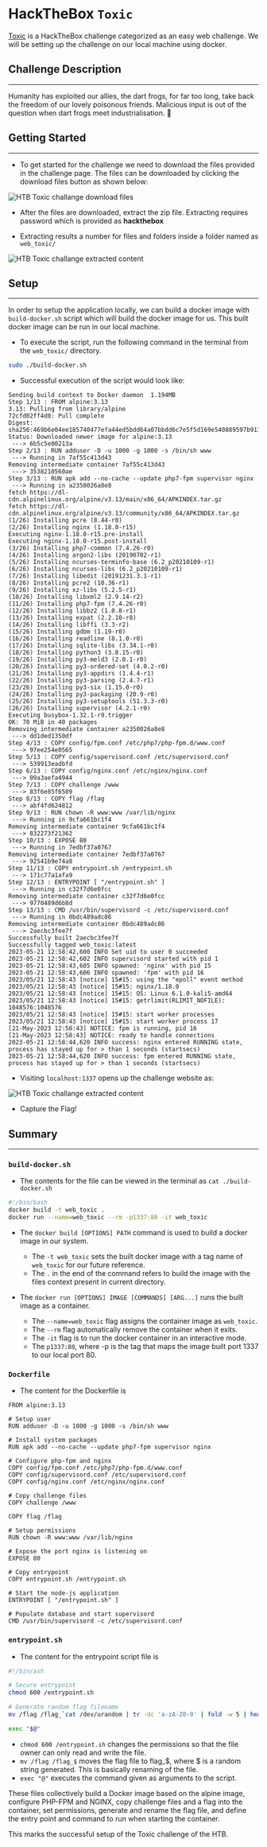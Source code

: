# HackTheBox `Toxic`

[Toxic](https://app.hackthebox.com/challenges/Toxic) is a HackTheBox challenge categorized as an easy web challenge. We will be setting up the challenge on our local machine using docker.

## Challenge Description

---

Humanity has exploited our allies, the dart frogs, for far too long, take back the freedom of our lovely poisonous friends. Malicious input is out of the question when dart frogs meet industrialisation. 🐸

## Getting Started

---

- To get started for the challenge we need to download the files provided in the challenge page. The files can be downloaded by clicking the download files button as shown below:

![HTB Toxic challange download files](./assets/01-download-files.png)

- After the files are downloaded, extract the zip file. Extracting requires password which is provided as **hackthebox**

- Extracting results a number for files and folders inside a folder named as `web_toxic/`

![HTB Toxic challange extracted content](./assets/02-extracted-content.png)

## Setup

---

In order to setup the application locally, we can build a docker image with `build-docker.sh` script which will build the docker image for us. This built docker image can be run in our local machine.

- To execute the script, run the following command in the terminal from the `web_toxic/` directory.

```bash
sudo ./build-docker.sh
```

- Successful execution of the script would look like:

```
Sending build context to Docker daemon  1.194MB
Step 1/13 : FROM alpine:3.13
3.13: Pulling from library/alpine
72cfd02ff4d0: Pull complete
Digest: sha256:469b6e04ee185740477efa44ed5bdd64a07bbdd6c7e5f5d169e540889597b911
Status: Downloaded newer image for alpine:3.13
 ---> 6b5c5e00213a
Step 2/13 : RUN adduser -D -u 1000 -g 1000 -s /bin/sh www
 ---> Running in 7af55c413d43
Removing intermediate container 7af55c413d43
 ---> 3538210560ae
Step 3/13 : RUN apk add --no-cache --update php7-fpm supervisor nginx
 ---> Running in a2350026a8e8
fetch https://dl-cdn.alpinelinux.org/alpine/v3.13/main/x86_64/APKINDEX.tar.gz
fetch https://dl-cdn.alpinelinux.org/alpine/v3.13/community/x86_64/APKINDEX.tar.gz
(1/26) Installing pcre (8.44-r0)
(2/26) Installing nginx (1.18.0-r15)
Executing nginx-1.18.0-r15.pre-install
Executing nginx-1.18.0-r15.post-install
(3/26) Installing php7-common (7.4.26-r0)
(4/26) Installing argon2-libs (20190702-r1)
(5/26) Installing ncurses-terminfo-base (6.2_p20210109-r1)
(6/26) Installing ncurses-libs (6.2_p20210109-r1)
(7/26) Installing libedit (20191231.3.1-r1)
(8/26) Installing pcre2 (10.36-r1)
(9/26) Installing xz-libs (5.2.5-r1)
(10/26) Installing libxml2 (2.9.14-r2)
(11/26) Installing php7-fpm (7.4.26-r0)
(12/26) Installing libbz2 (1.0.8-r1)
(13/26) Installing expat (2.2.10-r8)
(14/26) Installing libffi (3.3-r2)
(15/26) Installing gdbm (1.19-r0)
(16/26) Installing readline (8.1.0-r0)
(17/26) Installing sqlite-libs (3.34.1-r0)
(18/26) Installing python3 (3.8.15-r0)
(19/26) Installing py3-meld3 (2.0.1-r0)
(20/26) Installing py3-ordered-set (4.0.2-r0)
(21/26) Installing py3-appdirs (1.4.4-r1)
(22/26) Installing py3-parsing (2.4.7-r1)
(23/26) Installing py3-six (1.15.0-r0)
(24/26) Installing py3-packaging (20.9-r0)
(25/26) Installing py3-setuptools (51.3.3-r0)
(26/26) Installing supervisor (4.2.1-r0)
Executing busybox-1.32.1-r9.trigger
OK: 70 MiB in 40 packages
Removing intermediate container a2350026a8e8
 ---> dd1ded1350df
Step 4/13 : COPY config/fpm.conf /etc/php7/php-fpm.d/www.conf
 ---> 97ee254e0565
Step 5/13 : COPY config/supervisord.conf /etc/supervisord.conf
 ---> 539913eadbfd
Step 6/13 : COPY config/nginx.conf /etc/nginx/nginx.conf
 ---> 09a3aefa4944
Step 7/13 : COPY challenge /www
 ---> 83f6e85f6509
Step 8/13 : COPY flag /flag
 ---> abf4fd624812
Step 9/13 : RUN chown -R www:www /var/lib/nginx
 ---> Running in 9cfa661bc1f4
Removing intermediate container 9cfa661bc1f4
 ---> 832273f21362
Step 10/13 : EXPOSE 80
 ---> Running in 7edbf37a0767
Removing intermediate container 7edbf37a0767
 ---> 92541b9e74a8
Step 11/13 : COPY entrypoint.sh /entrypoint.sh
 ---> 171c77a1afa9
Step 12/13 : ENTRYPOINT [ "/entrypoint.sh" ]
 ---> Running in c32f7d6e0fcc
Removing intermediate container c32f7d6e0fcc
 ---> 9770489d6b8d
Step 13/13 : CMD /usr/bin/supervisord -c /etc/supervisord.conf
 ---> Running in 0bdc489adc86
Removing intermediate container 0bdc489adc86
 ---> 2aecbc3fee7f
Successfully built 2aecbc3fee7f
Successfully tagged web_toxic:latest
2023-05-21 12:58:42,600 INFO Set uid to user 0 succeeded
2023-05-21 12:58:42,602 INFO supervisord started with pid 1
2023-05-21 12:58:43,605 INFO spawned: 'nginx' with pid 15
2023-05-21 12:58:43,606 INFO spawned: 'fpm' with pid 16
2023/05/21 12:58:43 [notice] 15#15: using the "epoll" event method
2023/05/21 12:58:43 [notice] 15#15: nginx/1.18.0
2023/05/21 12:58:43 [notice] 15#15: OS: Linux 6.1.0-kali5-amd64
2023/05/21 12:58:43 [notice] 15#15: getrlimit(RLIMIT_NOFILE): 1048576:1048576
2023/05/21 12:58:43 [notice] 15#15: start worker processes
2023/05/21 12:58:43 [notice] 15#15: start worker process 17
[21-May-2023 12:58:43] NOTICE: fpm is running, pid 16
[21-May-2023 12:58:43] NOTICE: ready to handle connections
2023-05-21 12:58:44,620 INFO success: nginx entered RUNNING state, process has stayed up for > than 1 seconds (startsecs)
2023-05-21 12:58:44,620 INFO success: fpm entered RUNNING state, process has stayed up for > than 1 seconds (startsecs)
```

- Visiting `localhost:1337` opens up the challenge website as:

![HTB Toxic challange extracted content](./assets/03-challenge-website.png)

- Capture the Flag!

## Summary

---

### `build-docker.sh`

- The contents for the file can be viewed in the terminal as `cat ./build-docker.sh`

```bash
#!/bin/bash
docker build -t web_toxic .
docker run --name=web_toxic --rm -p1337:80 -it web_toxic
```

- The `docker build [OPTIONS] PATH` command is used to build a docker image in our system.

  - The `-t web_toxic` sets the built docker image with a tag name of `web_toxic` for our future reference.
  - The `.` in the end of the command refers to build the image with the files context present in current directory.

- The `docker run [OPTIONS] IMAGE [COMMANDS] [ARG...]` runs the built image as a container.
  - The `--name=web_toxic` flag assigns the container image as `web_toxic`.
  - The `--rm` flag automatically remove the container when it exits.
  - The `-it` flag is to run the docker container in an interactive mode.
  - The `p1337:80`, where -p is the tag that maps the image built port 1337 to our local port 80.

### `Dockerfile`

- The content for the Dockerfile is

```docker
FROM alpine:3.13

# Setup user
RUN adduser -D -u 1000 -g 1000 -s /bin/sh www

# Install system packages
RUN apk add --no-cache --update php7-fpm supervisor nginx

# Configure php-fpm and nginx
COPY config/fpm.conf /etc/php7/php-fpm.d/www.conf
COPY config/supervisord.conf /etc/supervisord.conf
COPY config/nginx.conf /etc/nginx/nginx.conf

# Copy challenge files
COPY challenge /www

COPY flag /flag

# Setup permissions
RUN chown -R www:www /var/lib/nginx

# Expose the port nginx is listening on
EXPOSE 80

# Copy entrypoint
COPY entrypoint.sh /entrypoint.sh

# Start the node-js application
ENTRYPOINT [ "/entrypoint.sh" ]

# Populate database and start supervisord
CMD /usr/bin/supervisord -c /etc/supervisord.conf
```

### `entrypoint.sh`

- The content for the entrypoint script file is

```bash
#!/bin/ash

# Secure entrypoint
chmod 600 /entrypoint.sh

# Generate random flag filename
mv /flag /flag_`cat /dev/urandom | tr -dc 'a-zA-Z0-9' | fold -w 5 | head -n 1`

exec "$@"
```

- `chmod 600 /entrypoint.sh` changes the permissions so that the file owner can only read and write the file.
- `mv /flag /flag_$` moves the flag file to flag\_$, where $ is a random string generated. This is basically renaming of the file.
- `exec "@"` executes the command given as arguments to the script.

These files collectively build a Docker image based on the alpine image, configure PHP-FPM and NGINX, copy challenge files and a flag into the container, set permissions, generate and rename the flag file, and define the entry point and command to run when starting the container.

This marks the successful setup of the Toxic challenge of the HTB.
